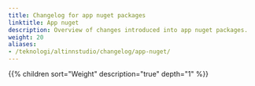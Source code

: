 ```yaml
---
title: Changelog for app nuget packages
linktitle: App nuget
description: Overview of changes introduced into app nuget packages.
weight: 20
aliases:
- /teknologi/altinnstudio/changelog/app-nuget/
---
```


{{% children sort="Weight" description="true" depth="1" %}}